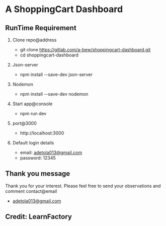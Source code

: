 # A ShoppingCart Dashboard 

## RunTime Requirement

1. Clone repo@address
   - git clone https://gitlab.com/a-bew/shoppingcart-dashboard.git
   - cd shoppingcart-dashboard

2. Json-server 
   - npm install --save-dev json-server

3. Nodemon 
   - npm install --save-dev nodemon

4. Start app@console
   - npm run dev

5. port@3000
   - http://localhost:3000

6. Default login details
   - email: adetola013@gmail.com
   - password: 12345

## Thank you message
   Thank you for your interest.
   Please feel free to send your observations and comment 
   contact@email
   - adetola013@gmail.com

## Credit: LearnFactory